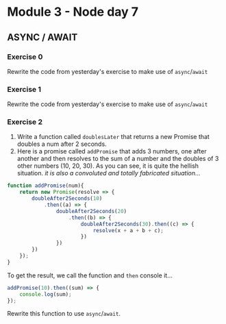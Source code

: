 # Module 3 - Node day 7 

## ASYNC / AWAIT

### Exercise 0

Rewrite the code from yesterday's exercise to make use of `async`/`await`

### Exercise 1

Rewrite the code from yesterday's exercise to make use of `async`/`await`

### Exercise 2

1. Write a function called `doublesLater` that returns a new Promise that doubles a num after 2 seconds.
2. Here is a promise called `addPromise` that adds 3 numbers, one after another and then resolves to the sum of a number and the doubles of 3 other numbers (10, 20, 30). As you can see, it is quite the hellish situation. _it is also a convoluted and totally fabricated situation..._

```js
function addPromise(num){
    return new Promise(resolve => {
        doubleAfter2Seconds(10)
            .then((a) => {
                doubleAfter2Seconds(20)
                    .then((b) => {
                        doubleAfter2Seconds(30).then((c) => {
                            resolve(x + a + b + c);
                        })
                })
        })
    });
}
```

To get the result, we call the function and `then` console it...

```js
addPromise(10).then((sum) => {
    console.log(sum);
});
```

Rewrite this function to use `async`/`await`.


